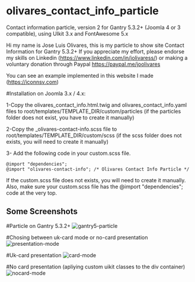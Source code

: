 # olivares_contact_info_particle
Contact information particle, version 2  for Gantry 5.3.2+ (Joomla 4 or 3 compatible), using UIkit 3.x and FontAwesome 5.x

Hi my name is Jose Luis Olivares, this is my particle to show site Contact Information for Gantry 5.3.2+ 
If you appreciate my effort, please endorse my skills on Linkedin (https://www.linkedin.com/in/jolivaress/) or making a voluntary donation through Paypal https://paypal.me/joolivares 

You can see an example implemented in this website I made (https://iconnsv.com)

#Installation on Joomla 3.x / 4.x:

1-Copy the olivares_contact_info.html.twig and olivares_contact_info.yaml files to root/templates/TEMPLATE_DIR/custom/particles (if the particles folder does not exist, you have to create it manually)

2-Copy the _olivares-contact-info.scss file to root/templates/TEMPLATE_DIR/custom/scss (if the scss folder does not exists, you will need to create it manually)

3- Add the following code in your custom.scss file.

	@import "dependencies";
	@import "olivares-contact-info"; /* Olivares Contact Info Particle */

  If the custom.scss file does not exists, you will need to create it manually. Also, make sure your custom.scss file has the @import "dependencies"; code at the very top.

## Some Screenshots

#Particle on Gantry 5.3.2+
![gantry5-particle]( ../agregar-particle.jpg?raw=true "Add particle")

#Chosing between uk-card mode or no-card presentation
![presentation-mode]( ../presentacion.jpg?raw=true "Presentation")

#Uk-card presentation 
![card-mode]( ../card-mode.jpg?raw=true "Card mode")

#No card presentation (apliying custom uikit classes to the div container)
![nocard-mode]( ../nocard-mode.jpg?raw=true "No-card mode")